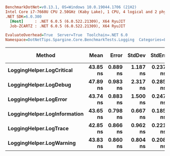 ``` ini

BenchmarkDotNet=v0.13.1, OS=Windows 10.0.19044.1706 (21H2)
Intel Core i7-7660U CPU 2.50GHz (Kaby Lake), 1 CPU, 4 logical and 2 physical cores
.NET SDK=6.0.300
  [Host]     : .NET 6.0.5 (6.0.522.21309), X64 RyuJIT
  Job-ZCARTZ : .NET 6.0.5 (6.0.522.21309), X64 RyuJIT

EvaluateOverhead=True  Server=True  Toolchain=.NET 6.0  
Namespace=DotNetTips.Spargine.Core.BenchmarkTests.Logging  Categories=LOGGING  

```
|                       Method |     Mean |    Error |   StdDev |   StdErr |   Median |      Min |       Q1 |       Q3 |      Max |         Op/s | CI99.9% Margin | Iterations | Kurtosis | MValue | Skewness | Rank | LogicalGroup | Baseline | Code Size |  Gen 0 | Allocated |
|----------------------------- |---------:|---------:|---------:|---------:|---------:|---------:|---------:|---------:|---------:|-------------:|---------------:|-----------:|---------:|-------:|---------:|-----:|------------- |--------- |----------:|-------:|----------:|
|    **LoggingHelper.LogCritical** | **43.85 ns** | **0.889 ns** | **1.187 ns** | **0.237 ns** | **43.79 ns** | **41.30 ns** | **43.49 ns** | **44.61 ns** | **45.69 ns** | **22,805,977.0** |      **0.8888 ns** |      **25.00** |    **2.473** |  **2.000** |  **-0.4251** |    **1** |            ***** |       **No** |     **423 B** | **0.0148** |     **136 B** |
|       **LoggingHelper.LogDebug** | **47.89 ns** | **0.983 ns** | **2.317 ns** | **0.285 ns** | **49.01 ns** | **41.20 ns** | **46.63 ns** | **49.27 ns** | **50.79 ns** | **20,879,367.8** |      **0.9831 ns** |      **66.00** |    **3.250** |  **2.429** |  **-1.2390** |    **2** |            ***** |       **No** |     **423 B** | **0.0146** |     **136 B** |
|       **LoggingHelper.LogError** | **43.74 ns** | **0.883 ns** | **1.500 ns** | **0.247 ns** | **43.63 ns** | **41.58 ns** | **42.61 ns** | **44.85 ns** | **47.55 ns** | **22,861,206.9** |      **0.8832 ns** |      **37.00** |    **2.562** |  **2.769** |   **0.5407** |    **1** |            ***** |       **No** |     **423 B** | **0.0149** |     **136 B** |
| **LoggingHelper.LogInformation** | **43.65 ns** | **0.798 ns** | **0.667 ns** | **0.185 ns** | **43.68 ns** | **42.48 ns** | **43.20 ns** | **43.94 ns** | **44.75 ns** | **22,911,258.3** |      **0.7983 ns** |      **13.00** |    **2.023** |  **2.000** |   **0.1195** |    **1** |            ***** |       **No** |     **423 B** | **0.0148** |     **136 B** |
|       **LoggingHelper.LogTrace** | **42.85 ns** | **0.866 ns** | **0.962 ns** | **0.221 ns** | **42.78 ns** | **41.16 ns** | **42.30 ns** | **43.53 ns** | **45.00 ns** | **23,336,916.3** |      **0.8658 ns** |      **19.00** |    **2.617** |  **2.000** |   **0.1510** |    **1** |            ***** |       **No** |     **420 B** | **0.0148** |     **136 B** |
|     **LoggingHelper.LogWarning** | **43.83 ns** | **0.860 ns** | **0.804 ns** | **0.208 ns** | **43.58 ns** | **42.72 ns** | **43.10 ns** | **44.50 ns** | **45.05 ns** | **22,818,015.8** |      **0.8597 ns** |      **15.00** |    **1.275** |  **2.000** |   **0.0513** |    **1** |            ***** |       **No** |     **423 B** | **0.0148** |     **136 B** |
